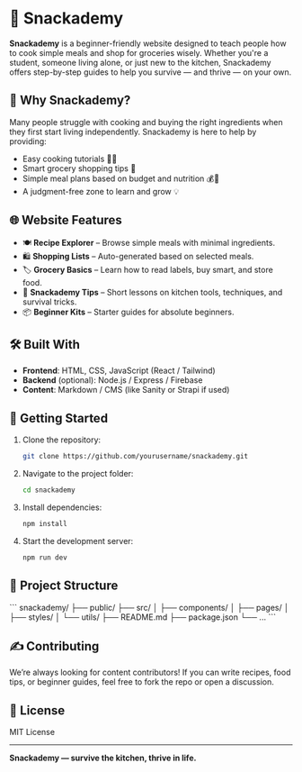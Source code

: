 # 🥪 Snackademy

**Snackademy** is a beginner-friendly website designed to teach people how to cook simple meals and shop for groceries wisely. Whether you're a student, someone living alone, or just new to the kitchen, Snackademy offers step-by-step guides to help you survive — and thrive — on your own.

## 🧠 Why Snackademy?

Many people struggle with cooking and buying the right ingredients when they first start living independently. Snackademy is here to help by providing:

- Easy cooking tutorials 🧑‍🍳  
- Smart grocery shopping tips 🛒  
- Simple meal plans based on budget and nutrition 💰🥦  
- A judgment-free zone to learn and grow 💡

## 🌐 Website Features

- 🍽️ **Recipe Explorer** – Browse simple meals with minimal ingredients.
- 🛍️ **Shopping Lists** – Auto-generated based on selected meals.
- 🏷️ **Grocery Basics** – Learn how to read labels, buy smart, and store food.
- 💬 **Snackademy Tips** – Short lessons on kitchen tools, techniques, and survival tricks.
- 📦 **Beginner Kits** – Starter guides for absolute beginners.

## 🛠️ Built With

- **Frontend**: HTML, CSS, JavaScript (React / Tailwind)
- **Backend** (optional): Node.js / Express / Firebase
- **Content**: Markdown / CMS (like Sanity or Strapi if used)

## 🚀 Getting Started

1. Clone the repository:
   ```bash
   git clone https://github.com/yourusername/snackademy.git
   ```
2. Navigate to the project folder:
   ```bash
   cd snackademy
   ```
3. Install dependencies:
   ```bash
   npm install
   ```
4. Start the development server:
   ```bash
   npm run dev
   ```

## 📁 Project Structure

\`\`\`
snackademy/
├── public/
├── src/
│   ├── components/
│   ├── pages/
│   ├── styles/
│   └── utils/
├── README.md
├── package.json
└── ...
\`\`\`

## ✍️ Contributing

We’re always looking for content contributors! If you can write recipes, food tips, or beginner guides, feel free to fork the repo or open a discussion.

## 📄 License

MIT License

---

**Snackademy — survive the kitchen, thrive in life.**
